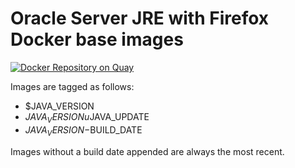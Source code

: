 # Oracle Server JRE with Firefox Docker base images

[![Docker Repository on Quay](https://quay.io/repository/widen/java-firefox/status "Docker Repository on Quay")](https://quay.io/repository/widen/java-firefox)


Images are tagged as follows:

 - $JAVA_VERSION
 - $JAVA_VERSIONu$JAVA_UPDATE
 - $JAVA_VERSION-$BUILD_DATE

Images without a build date appended are always the most recent.
